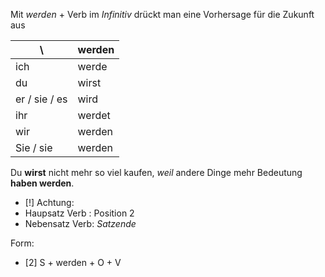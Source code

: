 Mit _werden_ + Verb im *Infinitiv* drückt man eine Vorhersage für die Zukunft aus

| \             | **werden** |
| ------------- | ---------- |
| ich           | werde      |
| du            | wirst      |
| er / sie / es | wird       |
| ihr           | werdet     |
| wir           | werden     |
| Sie / sie     | werden     |


Du **wirst** nicht mehr so viel kaufen, *weil* andere Dinge mehr Bedeutung **haben werden**.

- [!] Achtung:
- Haupsatz Verb : Position 2
- Nebensatz Verb: *Satzende*

Form:
- [2] S + werden + O + V


